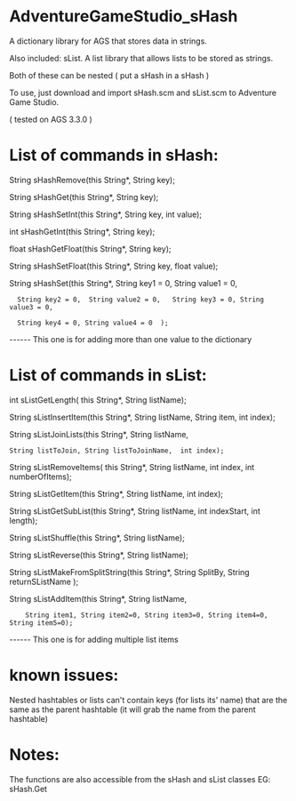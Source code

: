 # AdventureGameStudio_sHash

A dictionary library for AGS that stores data in strings.

Also included: sList. A list library that allows lists to be stored as strings. 

Both of these can be nested ( put a sHash in a sHash )

To use, just download and import sHash.scm and sList.scm to Adventure Game Studio. 

( tested on AGS 3.3.0 )

# List of commands in sHash:
String sHashRemove(this String*,  String key); 

String sHashGet(this String*,  String key);

String sHashSetInt(this String*,  String key, int value);

int sHashGetInt(this String*,  String key);

float sHashGetFloat(this String*,  String key);

String sHashSetFloat(this String*,  String key, float value);

String sHashSet(this String*,  String key1 = 0, String value1 = 0, 

      String key2 = 0,  String value2 = 0,   String key3 = 0, String value3 = 0, 
      
      String key4 = 0, String value4 = 0  );
      
------ This one is for adding more than one  value to the dictionary

# List of commands in sList:
int sListGetLength(  this String*,  String listName);

String sListInsertItem(this String*,  String listName, String item,  int index);

String sListJoinLists(this String*, String listName, 

    String listToJoin, String listToJoinName,  int index);
    
String sListRemoveItems(  this String*,  String listName, int index,  int numberOfItems);

String sListGetItem(this String*,  String listName,  int index);

String sListGetSubList(this String*,  String listName,  int indexStart, int length);

String sListShuffle(this String*, String listName);

String sListReverse(this String*, String listName);

String sListMakeFromSplitString(this String*,  String SplitBy, String returnSListName );

String sListAddItem(this String*,  String listName, 

        String item1, String item2=0, String item3=0, String item4=0, String item5=0);
  
------ This one is for adding multiple list items
 
 # known issues:
 
 Nested hashtables or lists can't contain keys (for lists its' name) that are the same as the parent hashtable (it will grab the name from the parent hashtable)

# Notes:
     
The functions are also accessible from the sHash and sList classes 
EG: sHash.Get
